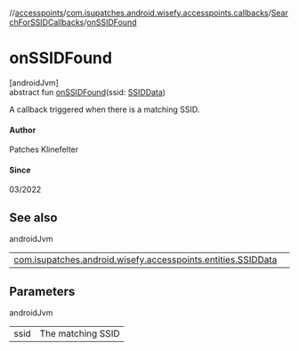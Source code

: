 //[accesspoints](../../../index.md)/[com.isupatches.android.wisefy.accesspoints.callbacks](../index.md)/[SearchForSSIDCallbacks](index.md)/[onSSIDFound](on-s-s-i-d-found.md)

# onSSIDFound

[androidJvm]\
abstract fun [onSSIDFound](on-s-s-i-d-found.md)(ssid: [SSIDData](../../com.isupatches.android.wisefy.accesspoints.entities/-s-s-i-d-data/index.md))

A callback triggered when there is a matching SSID.

#### Author

Patches Klinefelter

#### Since

03/2022

## See also

androidJvm

| | |
|---|---|
| [com.isupatches.android.wisefy.accesspoints.entities.SSIDData](../../com.isupatches.android.wisefy.accesspoints.entities/-s-s-i-d-data/index.md) |  |

## Parameters

androidJvm

| | |
|---|---|
| ssid | The matching SSID |
